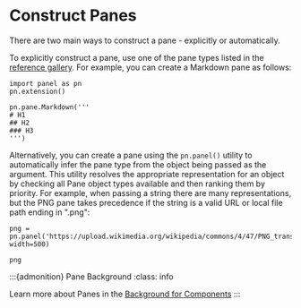 # Construct Panes

There are two main ways to construct a pane - explicitly or automatically.

To explicitly construct a pane, use one of the pane types listed in the [reference gallery](../../reference/index.html#panes). For example, you can create a Markdown pane as follows:

```{pyodide}
import panel as pn
pn.extension()

pn.pane.Markdown('''
# H1
## H2
### H3
''')
```

Alternatively, you can create a pane using the `pn.panel()` utility to automatically infer the pane type from the object being passed as the argument. This utility resolves the appropriate representation for an object by checking all Pane object types available and then ranking them by priority. For example, when passing a string there are many representations, but the PNG pane takes precedence if the string is a valid URL or local file path ending in ".png":

```{pyodide}
png = pn.panel('https://upload.wikimedia.org/wikipedia/commons/4/47/PNG_transparency_demonstration_1.png', width=500)

png
```

:::{admonition} Pane Background
:class: info

Learn more about Panes in the [Background for Components](../background/components/components_overview.md#Panes)
:::